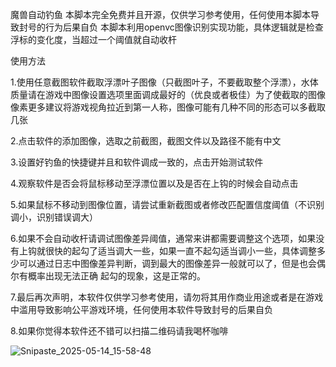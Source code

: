 魔兽自动钓鱼
本脚本完全免费并且开源，仅供学习参考使用，任何使用本脚本导致封号的行为后果自负
本脚本利用openvc图像识别实现功能，具体逻辑就是检查浮标的变化度，当超过一个阈值就自动收杆

使用方法

1.使用任意截图软件截取浮漂叶子图像（只截图叶子，不要截取整个浮漂），水体质量请在游戏中图像设置选项里面调成最好的（优良或者极佳）为了使截取的图像像素更多建议将游戏视角拉近到第一人称，图像可能有几种不同的形态可以多截取几张

2.点击软件的添加图像，选取之前截图，截图文件以及路径不能有中文

3.设置好钓鱼的快捷键并且和软件调成一致的，点击开始测试软件

4.观察软件是否会将鼠标移动至浮漂位置以及是否在上钩的时候会自动点击

5.如果鼠标不移动到图像位置，请尝试重新截图或者修改匹配置信度阈值（不识别调小，识别错误调大）

6.如果不会自动收杆请调试图像差异阈值，通常来讲都需要调整这个选项，如果没有上钩就很快的起勾了适当调大一些，如果一直不起勾适当调小一些，具体调整多少可以通过日志中图像差异判断，调到最大的图像差异一般就可以了，但是也会偶尔有概率出现无法正确
起勾的现象，这是正常的。

7.最后再次声明，本软件仅供学习参考使用，请勿将其用作商业用途或者是在游戏中滥用导致影响公平游戏环境，任何使用本软件导致封号的后果自负

8.如果你觉得本软件还不错可以扫描二维码请我喝杯咖啡

![Snipaste_2025-05-14_15-58-48](https://github.com/user-attachments/assets/1085a494-4866-4702-9545-9015cbf8889f)

